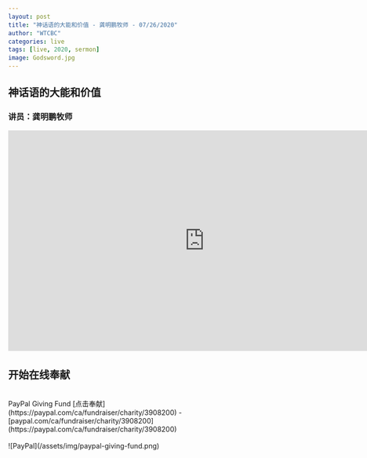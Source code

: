 ```yaml
---
layout: post
title: "神话语的大能和价值 - 龚明鹏牧师 - 07/26/2020"
author: "WTCBC"
categories: live
tags: [live, 2020, sermon]
image: Godsword.jpg
---
```


## 神话语的大能和价值

### 讲员：龚明鹏牧师

<iframe src="https://www.facebook.com/plugins/video.php?href=https%3A%2F%2Fwww.facebook.com%2Fwestcbc%2Fvideos%2F206517074135511%2F&width=800" width="800" height="450" style="border:none;overflow:hidden" scrolling="no" frameborder="0" allowTransparency="true" allowFullScreen="true"></iframe>

## 开始在线奉献
<br/>
PayPal Giving Fund [点击奉献](https://paypal.com/ca/fundraiser/charity/3908200) - [paypal.com/ca/fundraiser/charity/3908200](https://paypal.com/ca/fundraiser/charity/3908200)
<br/>
<br/>
![PayPal](/assets/img/paypal-giving-fund.png)
